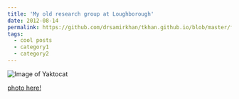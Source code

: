 ```yaml
---
title: 'My old research group at Loughborough'
date: 2012-08-14
permalink: https://github.com/drsamirkhan/tkhan.github.io/blob/master/files/IMG_1608.JPG
tags:
  - cool posts
  - category1
  - category2
---
```

![Image of Yaktocat](https://github.com/drsamirkhan/tkhan.github.io/blob/master/files/IMG_1608.JPG)

<a href="https://github.com/drsamirkhan/tkhan.github.io/blob/master/files/IMG_1608.JPG">photo here!</a>

